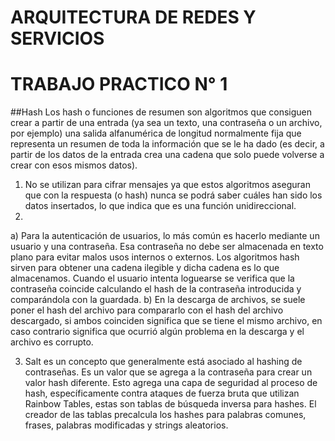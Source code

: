 # ARQUITECTURA DE REDES Y SERVICIOS
# TRABAJO PRACTICO N° 1


##Hash
Los hash o funciones de resumen son algoritmos que consiguen crear a partir de una entrada (ya sea un texto, una contraseña o un archivo, por ejemplo) una salida alfanumérica de longitud normalmente fija que representa un resumen de toda la información que se le ha dado (es decir, a partir de los datos de la entrada crea una cadena que solo puede volverse a crear con esos mismos datos).
1.	No se utilizan para cifrar mensajes ya que estos algoritmos aseguran que con la respuesta (o hash) nunca se podrá saber cuáles han sido los datos insertados, lo que indica que es una función unidireccional.
2.	
a)	Para la autenticación de usuarios, lo más común es hacerlo mediante un usuario y una contraseña.  Esa contraseña no debe ser almacenada en texto plano para evitar malos usos internos o externos.  Los algoritmos hash sirven para obtener una cadena ilegible y dicha cadena es lo que almacenamos. Cuando el usuario intenta loguearse se verifica que la contraseña coincide calculando el hash de la contraseña introducida y comparándola con la guardada.
b) En la descarga de archivos, se suele poner el hash del archivo para compararlo con el hash del archivo descargado, si ambos coinciden significa que se tiene el mismo archivo, en caso contrario significa que ocurrió algún problema en la descarga y el archivo es corrupto.

3.	Salt es un concepto que generalmente está asociado al hashing de contraseñas. Es un valor que se agrega a  la contraseña para crear un valor hash diferente. Esto agrega una capa de seguridad al proceso de hash, específicamente contra ataques de fuerza bruta que utilizan Rainbow Tables, estas son tablas de búsqueda inversa para hashes. El creador de las tablas precalcula los hashes para palabras comunes, frases, palabras modificadas y strings aleatorios.

 
